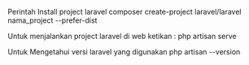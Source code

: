 Perintah Install project laravel
composer create-project laravel/laravel nama_project --prefer-dist



Untuk menjalankan project laravel di web ketikan :
php artisan serve


Untuk Mengetahui versi laravel yang digunakan
php artisan --version